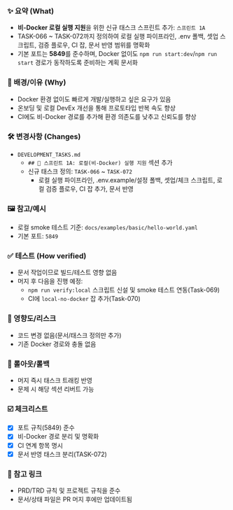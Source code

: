 ### ✨ 요약 (What)
- **비-Docker 로컬 실행 지원**을 위한 신규 태스크 스프린트 추가: `스프린트 1A`
- TASK-066 ~ TASK-072까지 정의하여 로컬 실행 파이프라인, .env 폴백, 셋업 스크립트, 검증 플로우, CI 잡, 문서 반영 범위를 명확화
- 기본 포트는 **5849**를 준수하며, Docker 없이도 `npm run start:dev`/`npm run start` 경로가 동작하도록 준비하는 계획 문서화

### 🧭 배경/이유 (Why)
- Docker 환경 없이도 빠르게 개발/실행하고 싶은 요구가 있음
- 온보딩 및 로컬 DevEx 개선을 통해 프로토타입 반복 속도 향상
- CI에도 비-Docker 경로를 추가해 환경 의존도를 낮추고 신뢰도를 향상

### 🛠 변경사항 (Changes)
- `DEVELOPMENT_TASKS.md`
  - `## 🧰 스프린트 1A: 로컬(비-Docker) 실행 지원` 섹션 추가
  - 신규 태스크 정의: `TASK-066` ~ `TASK-072`
    - 로컬 실행 파이프라인, .env.example/설정 폴백, 셋업/체크 스크립트, 로컬 검증 플로우, CI 잡 추가, 문서 반영

### 🖼️ 참고/예시
- 로컬 smoke 테스트 기준: `docs/examples/basic/hello-world.yaml`
- 기본 포트: `5849`

### ✅ 테스트 (How verified)
- 문서 작업이므로 빌드/테스트 영향 없음
- 머지 후 다음을 진행 예정:
  - `npm run verify:local` 스크립트 신설 및 smoke 테스트 연동(Task-069)
  - CI에 `local-no-docker` 잡 추가(Task-070)

### 🎯 영향도/리스크
- 코드 변경 없음(문서/태스크 정의만 추가)
- 기존 Docker 경로와 충돌 없음

### 🚀 롤아웃/롤백
- 머지 즉시 태스크 트래킹 반영
- 문제 시 해당 섹션 리버트 가능

### ☑️ 체크리스트
- [x] 포트 규칙(5849) 준수
- [x] 비-Docker 경로 분리 및 명확화
- [x] CI 연계 항목 명시
- [x] 문서 반영 태스크 분리(TASK-072)

### 🔗 참고 링크
- PRD/TRD 규칙 및 프로젝트 규칙을 준수
- 문서/상태 파일은 PR 머지 후에만 업데이트됨
